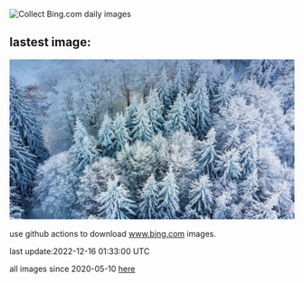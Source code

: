 ![Collect Bing.com daily images](https://github.com/counter2015/bing-daily-images/workflows/Collect%20Bing.com%20daily%20images/badge.svg)
## lastest image:
![](images/Borovets.jpg)

use github actions to download www.bing.com images.

last update:2022-12-16 01:33:00 UTC

all images since 2020-05-10 [here](https://github.com/counter2015/bing-daily-images/tree/master/images) 
